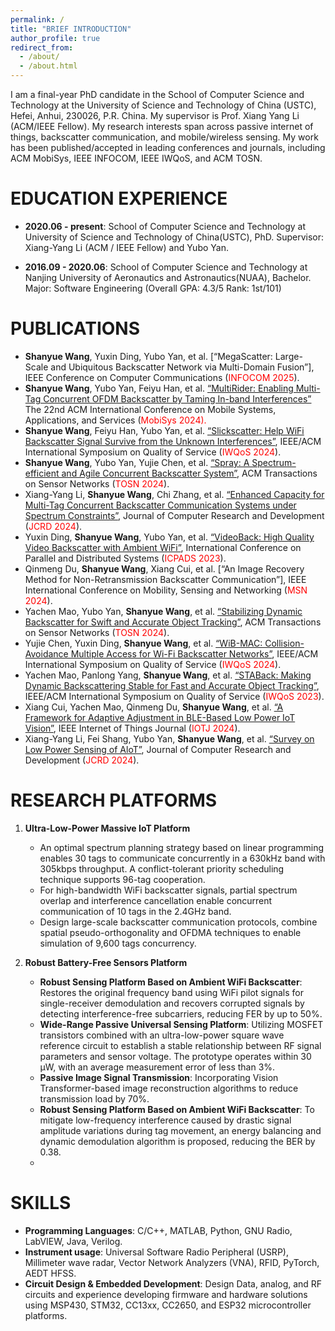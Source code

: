 ```yaml
---
permalink: /
title: "BRIEF INTRODUCTION"
author_profile: true
redirect_from: 
  - /about/
  - /about.html
---
```


I am a final-year PhD candidate in the School of Computer Science and Technology at the University of Science and Technology of China (USTC), Hefei, Anhui, 230026, P.R. China. My supervisor is Prof. Xiang Yang Li (ACM/IEEE Fellow). My research interests span across passive internet of things, backscatter communication, and mobile/wireless sensing. My work has been published/accepted in leading conferences and journals, including ACM MobiSys, IEEE INFOCOM, IEEE IWQoS, and ACM TOSN.



EDUCATION EXPERIENCE
======
- **2020.06 - present**: School of Computer Science and Technology at University of Science and Technology of China(USTC), PhD.
Supervisor: Xiang-Yang Li (ACM / IEEE Fellow) and Yubo Yan.

- **2016.09 - 2020.06**: School of Computer Science and Technology at Nanjing University of Aeronautics and Astronautics(NUAA), Bachelor.
Major: Software Engineering (Overall GPA: 4.3/5 Rank: 1st/101)

PUBLICATIONS
======
- **Shanyue Wang**, Yuxin Ding, Yubo Yan, et al. [“MegaScatter: Large-Scale and Ubiquitous Backscatter Network via Multi-Domain Fusion”], IEEE Conference on Computer Communications (<span style="color:red;">INFOCOM 2025</span>).
- **Shanyue Wang**, Yubo Yan, Feiyu Han, et al. [“MultiRider: Enabling Multi-Tag Concurrent OFDM Backscatter by Taming In-band Interferences”](https://dl.acm.org/doi/abs/10.1145/3643832.3661862) The 22nd ACM International Conference on Mobile Systems, Applications, and Services (<span style="color:red;">MobiSys 2024).
- **Shanyue Wang**, Feiyu Han, Yubo Yan, et al. [“Slickscatter: Help WiFi Backscatter Signal Survive from the Unknown Interferences”](https://ieeexplore.ieee.org/abstract/document/10682943?casa_token=vIERyBbY2HkAAAAA:kimKI9iyahEVs1uaI-tudMcBXOf2sqBr92iNQ6ih0Hnr0nH5nk_Pbu9hKvDVBqXS0AtfcKHADDI), IEEE/ACM International Symposium on Quality of Service (<span style="color:red;">IWQoS 2024</span>).
- **Shanyue Wang**, Yubo Yan, Yujie Chen, et al. [“Spray: A Spectrum-efficient and Agile Concurrent Backscatter System”](https://dl.acm.org/doi/abs/10.1145/3638051), ACM Transactions on Sensor Networks (<span style="color:red;">TOSN 2024</span>).
- Xiang-Yang Li, **Shanyue Wang**, Chi Zhang, et al. [“Enhanced Capacity for Multi-Tag Concurrent Backscatter Communication Systems under Spectrum Constraints”](https://crad.ict.ac.cn/en/article/doi/10.7544/issn1000-1239.202440401), Journal of Computer Research and Development (<span style="color:red;">JCRD 2024</span>).
- Yuxin Ding, **Shanyue Wang**, Yubo Yan, et al. [“VideoBack: High Quality Video Backscatter with Ambient WiFi”](https://ieeexplore.ieee.org/abstract/document/10476085), International Conference on Parallel and Distributed Systems (<span style="color:red;">ICPADS 2023</span>).
- Qinmeng Du, **Shanyue Wang**, Xiang Cui, et al. [“An Image Recovery Method for Non-Retransmission Backscatter Communication”], IEEE International Conference on Mobility, Sensing and Networking (<span style="color:red;">MSN 2024</span>).
- Yachen Mao, Yubo Yan, **Shanyue Wang**, et al. [“Stabilizing Dynamic Backscatter for Swift and Accurate Object Tracking”](https://dl.acm.org/doi/abs/10.1145/3687479), ACM Transactions on Sensor Networks (<span style="color:red;">TOSN 2024</span>).
- Yujie Chen, Yuxin Ding, **Shanyue Wang**, et al. [“WiB-MAC: Collision-Avoidance Multiple Access for Wi-Fi Backscatter Networks”](https://ieeexplore.ieee.org/abstract/document/10682888?casa_token=t-iflYuCHN8AAAAA:dW-q8r8Oe61t9Vy0-92hOcUA3WuehNC5FTaIpL0b4wh047a6aqzEcvvX0i_YPCtMtVkP_8lGcZk), IEEE/ACM International Symposium on Quality of Service (<span style="color:red;">IWQoS 2024</span>).
- Yachen Mao, Panlong Yang, **Shanyue Wang**, et al. [“STABack: Making Dynamic Backscattering Stable for Fast and Accurate Object Tracking”](https://ieeexplore.ieee.org/abstract/document/10188790?casa_token=0tFbrd88icIAAAAA:zOXFPuMSC515423od0PmglPzAEPBG6sO_u14VRZVgScOzMjvWMeoBF68hAA27C6UMJ2Ccd8upG0), IEEE/ACM International Symposium on Quality of Service (<span style="color:red;">IWQoS 2023</span>).
- Xiang Cui, Yachen Mao, Qinmeng Du, **Shanyue Wang**, et al. [“A Framework for Adaptive Adjustment in BLE-Based Low Power IoT Vision”](https://ieeexplore.ieee.org/abstract/document/10819368?casa_token=M2waCU-oVgQAAAAA:wNGrXCv7aN0ktVqhRGxIaoXILtpqHQ-mx2w1SdEviRTarqY1WWfdp5I1wX-AUKYZ1z4_x8qjFhg), IEEE Internet of Things Journal (<span style="color:red;">IOTJ 2024</span>).
- Xiang-Yang Li, Fei Shang, Yubo Yan, **Shanyue Wang**, et al. [“Survey on Low Power Sensing of AloT”](https://crad.ict.ac.cn/en/article/doi/10.7544/issn1000-1239.202440396), Journal of Computer Research and Development (<span style="color:red;">JCRD 2024</span>).


RESEARCH PLATFORMS
======
1. **Ultra-Low-Power Massive IoT Platform**
   - An optimal spectrum planning strategy based on linear programming enables 30 tags to communicate concurrently in a 630kHz band with 305kbps throughput. A conflict-tolerant priority scheduling technique supports 96-tag cooperation.
   - For high-bandwidth WiFi backscatter signals, partial spectrum overlap and interference cancellation enable concurrent communication of 10 tags in the 2.4GHz band.
   - Design large-scale backscatter communication protocols, combine spatial pseudo-orthogonality and OFDMA techniques to enable simulation of 9,600 tags concurrency.

2. **Robust Battery-Free Sensors Platform**
   - **Robust Sensing Platform Based on Ambient WiFi Backscatter**: Restores the original frequency band using WiFi pilot signals for single-receiver demodulation and recovers corrupted signals by detecting interference-free subcarriers, reducing FER by up to 50%.
   - **Wide-Range Passive Universal Sensing Platform**: Utilizing MOSFET transistors combined with an ultra-low-power square wave reference circuit to establish a stable relationship between RF signal parameters and sensor voltage. The prototype operates within 30 µW, with an average measurement error of less than 3%.
   - **Passive Image Signal Transmission**: Incorporating Vision Transformer-based image reconstruction algorithms to reduce transmission load by 70%.
   - **Robust Sensing Platform Based on Ambient WiFi Backscatter**: To mitigate low-frequency interference caused by drastic signal amplitude variations during tag movement, an energy balancing and dynamic demodulation algorithm is proposed, reducing the BER by 0.38.
   - 

SKILLS
======
- **Programming Languages**: C/C++, MATLAB, Python, GNU Radio, LabVIEW, Java, Verilog.
- **Instrument usage**: Universal Software Radio Peripheral (USRP), Millimeter wave radar, Vector Network Analyzers (VNA), RFID, PyTorch, AEDT HFSS.
- **Circuit Design & Embedded Development**: Design Data, analog, and RF circuits and experience developing firmware and hardware solutions using MSP430, STM32, CC13xx, CC2650, and ESP32 microcontroller platforms.



